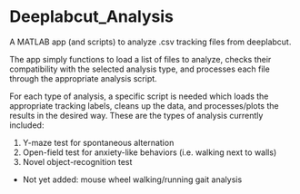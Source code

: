 # Deeplabcut_Analysis



A MATLAB app (and scripts) to analyze .csv tracking files from deeplabcut. 

The app simply functions to load a list of files to analyze, checks their compatibility with the selected analysis type, and processes each file through the appropriate analysis script.

For each type of analysis, a specific script is needed which loads the appropriate tracking labels, cleans up the data, and processes/plots the results in the desired way. These are the types of analysis currently included:

1. Y-maze test for spontaneous alternation
2. Open-field test for anxiety-like behaviors (i.e. walking  next to walls)
3. Novel object-recognition test

- Not yet added: mouse wheel walking/running gait analysis
